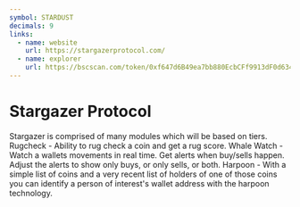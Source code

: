```yaml
---
symbol: STARDUST
decimals: 9
links:
  - name: website
    url: https://stargazerprotocol.com/
  - name: explorer
    url: https://bscscan.com/token/0xf647d6B49ea7bb880EcbCFf9913dF0d634875D33
---
```


# Stargazer Protocol

Stargazer is comprised of many modules which will be based on tiers. Rugcheck - Ability to rug check a coin and get a rug score. Whale Watch - Watch a wallets movements in real time. Get alerts when buy/sells happen. Adjust the alerts to show only buys, or only sells, or both. Harpoon - With a simple list of coins and a very recent list of holders of one of those coins you can identify a person of interest's wallet address with the harpoon technology.
